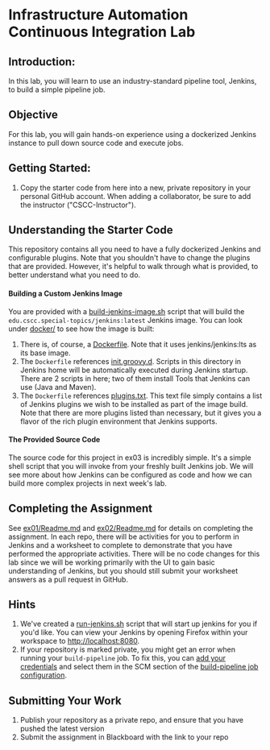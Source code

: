 # Infrastructure Automation Continuous Integration Lab

## Introduction: 

In this lab, you will learn to use an industry-standard pipeline tool, Jenkins, to build a simple pipeline job.  

## Objective

For this lab, you will gain hands-on experience using a dockerized Jenkins instance to pull down source code and execute jobs.

## Getting Started:

1. Copy the starter code from here into a new, private repository in your personal GitHub account. When adding a collaborator, be sure to add the instructor ("CSCC-Instructor").

## Understanding the Starter Code
This repository contains all you need to have a fully dockerized Jenkins and 
configurable plugins.  Note that you shouldn't have to change the plugins that are 
provided.  However, it's helpful to walk through what is provided, to better understand what you need to do.

#### Building a Custom Jenkins Image
You are provided with a [build-jenkins-image.sh](build-jenkins-image.sh) script that will build the `edu.cscc.special-topics/jenkins:latest` Jenkins image.  You can look under [docker/](docker/) to see how the image is built:
1. There is, of course, a [Dockerfile](docker/Dockerfile).  Note that it uses jenkins/jenkins:lts as its base image. 
1. The `Dockerfile` references [init.groovy.d](docker/init.groovy.d).  Scripts in this directory in Jenkins home will be automatically executed during Jenkins startup.  There are 2 scripts in here; two of them install Tools that Jenkins can use (Java and Maven). 
1. The `Dockerfile` references [plugins.txt](docker/plugins.txt).  This text file simply contains a list of Jenkins plugins we wish to be installed as part of the image build.  Note that there are more plugins listed than necessary, but it gives you a flavor of the rich plugin environment that Jenkins supports.

#### The Provided Source Code
The source code for this project in ex03 is incredibly simple.  It's a simple shell script that you will invoke from your freshly built Jenkins job.  We will see more about how Jenkins can be configured as code and how we can build more complex projects in next week's lab.

## Completing the Assignment
See [ex01/Readme.md](ex01/Readme.md) and [ex02/Readme.md](ex02/Readme.md) for details on completing the assignment.  In each repo, there will be activities for you to perform in Jenkins and a worksheet to complete to demonstrate that you have performed the appropriate activities.  There will be no code changes for this lab since we will be working primarily with the UI to gain basic understanding of Jenkins, but you should still submit your worksheet answers as a pull request in GitHub.

## Hints
1. We've created a [run-jenkins.sh](run-jenkins.sh) script that will start up jenkins for you if you'd like.  You can view your Jenkins by opening Firefox within your workspace to [http://localhost:8080](http://localhost:8080).
1. If your repository is marked private, you might get an error when running your `build-pipeline` job.  To fix this, you can [add your credentials](https://jenkins.io/doc/book/using/using-credentials/#adding-new-global-credentials) and select them in the SCM section of the  [build-pipeline job configuration](http://localhost:8080/job/build-pipeline-job/configure).

## Submitting Your Work

1. Publish your repository as a private repo, and ensure that you have pushed the latest version
1. Submit the assignment in Blackboard with the link to your repo

